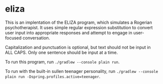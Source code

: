# eliza

This is an implentation of the ELIZA program, which simulates a Rogerian psychotherapist.  It uses simple regular expression substitution to convert user input into appropriate responses and attempt to engage in user-focused conversation.

Capitalization and punctuation is optional, but text should not be input in ALL CAPS.  Only one sentence should be input at a time.

To run this program, run `./gradlew --console plain run`.

To run with the built-in sullen teenager personality, run `./gradlew --console plain run -Dspring.profiles.active=teenager`.
